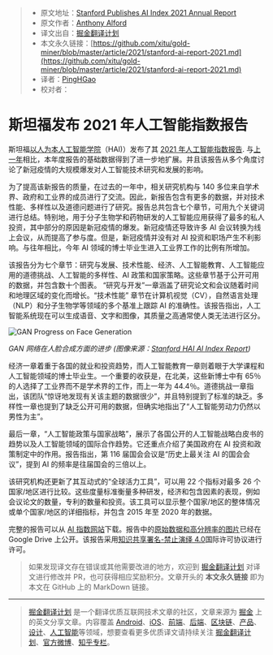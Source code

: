 > * 原文地址：[Stanford Publishes AI Index 2021 Annual Report](https://www.infoq.com/news/2021/03/stanford-ai-report-2021)
> * 原文作者：[Anthony Alford](https://www.infoq.com/profile/Anthony-Alford/)
> * 译文出自：[掘金翻译计划](https://github.com/xitu/gold-miner)
> * 本文永久链接：[https://github.com/xitu/gold-miner/blob/master/article/2021/stanford-ai-report-2021.md](https://github.com/xitu/gold-miner/blob/master/article/2021/stanford-ai-report-2021.md)
> * 译者：[PingHGao](https://github.com/PingHGao)
> * 校对者：

# 斯坦福发布 2021 年人工智能指数报告

斯坦福[以人为本人工智能学院](https://hai.stanford.edu/)（HAI)）发布了其 [2021 年人工智能指数报告](https://aiindex.stanford.edu/report/). 与[上一年](https://www.infoq.com/news/2020/01/stanford-ai-report/)相比，本年度报告的基础数据得到了进一步地扩展。并且该报告从多个角度讨论了新冠疫情的大规模爆发对人工智能技术研究和发展的影响。

为了提高该新报告的质量，在过去的一年中，相关研究机构与 140 多位来自学术界、政府和工业界的成员进行了交流。因此，新报告包含有更多的数据，并对技术性能、多样性以及道德问题进行了研究。报告总共包含七个章节，可用九个关键词进行总结。特别地，用于分子生物学和药物研发的人工智能应用获得了最多的私人投资，其中部分的原因是新冠疫情的爆发。新冠疫情还导致许多 AI 会议转换为线上会议，从而提高了参与度。但是，新冠疫情并没有对 AI 投资和职场产生不利影响。与往年相比，今年 AI 领域的博士毕业生进入工业界工作的比例有所增加。

该报告分为七个章节：研究与发展、技术性能、经济、人工智能教育、人工智能应用的道德挑战、人工智能的多样性、AI 政策和国家策略。这些章节基于公开可用的数据，并包含数十个图表。 “研究与开发”一章涵盖了研究论文和会议随着时间和地理区域的变化而增长。“技术性能” 章节在计算机视觉（CV），自然语言处理（NLP）和分子生物学等领域的多个基准上跟踪 AI 的准确性。该报告指出，人工智能系统现在可以生成语音、文字和图像，其质量之高通常使人类无法进行区分。

![GAN Progress on Face Generation](https://res.infoq.com/news/2021/03/stanford-ai-report-2021/en/resources/1face-generation-1615055893968.png)

*GAN 网络在人脸合成方面的进步 (图像来源：[Stanford HAI AI Index Report](https://aiindex.stanford.edu/report/))*

经济一章着重于各国的就业和投资趋势，而人工智能教育一章则着眼于大学课程和人工智能领域的博士毕业生。一个重要的收获是，在北美，这些新博士中有 65％ 的人选择了工业界而不是学术界的工作，而上一年为 44.4％。道德挑战一章指出，该团队“惊讶地发现有关该主题的数据很少”，并且特别提到了标准的缺乏。多样性一章也提到了缺乏公开可用的数据，但确实地指出了“人工智能劳动力仍然以男性为主”。

最后一章，“人工智能政策与国家战略”，展示了各国公开的人工智能战略白皮书的趋势以及人工智能领域的国际合作趋势。它还重点介绍了美国政府在 AI 投资和政策制定中的作用。报告指出，第 116 届国会会议是“历史上最关注 AI 的国会会议”，提到 AI 的频率是往届国会的三倍以上。

该研究机构还更新了其互动式的“全球活力工具”，可以用 22 个指标对最多 26 个国家/地区进行比较。这些度量标准衡量多种研发，经济和包含因素的表现，例如会议论文的数量，专利的数量和投资。该工具可以显示整个国家/地区的整体情况或单个国家/地区的详细指标，并包含 2015 年至 2020 年的数据。

完整的报告可以从 [AI 指数网站](https://aiindex.stanford.edu/wp-content/uploads/2021/03/2021-AI-Index-Report_Master.pdf)下载。报告中的[原始数据和高分辨率的图片](https://drive.google.com/drive/folders/1YY9rj8bGSJDLgIq09FwmF2y1k_FazJUm)已经在 Google Drive 上公开。该报告采用[知识共享署名-禁止演绎 4.0](http://creativecommons.org/licenses/by-nd/4.0/)国际许可协议进行许可。

> 如果发现译文存在错误或其他需要改进的地方，欢迎到 [掘金翻译计划](https://github.com/xitu/gold-miner) 对译文进行修改并 PR，也可获得相应奖励积分。文章开头的 **本文永久链接** 即为本文在 GitHub 上的 MarkDown 链接。

---

> [掘金翻译计划](https://github.com/xitu/gold-miner) 是一个翻译优质互联网技术文章的社区，文章来源为 [掘金](https://juejin.im) 上的英文分享文章。内容覆盖 [Android](https://github.com/xitu/gold-miner#android)、[iOS](https://github.com/xitu/gold-miner#ios)、[前端](https://github.com/xitu/gold-miner#前端)、[后端](https://github.com/xitu/gold-miner#后端)、[区块链](https://github.com/xitu/gold-miner#区块链)、[产品](https://github.com/xitu/gold-miner#产品)、[设计](https://github.com/xitu/gold-miner#设计)、[人工智能](https://github.com/xitu/gold-miner#人工智能)等领域，想要查看更多优质译文请持续关注 [掘金翻译计划](https://github.com/xitu/gold-miner)、[官方微博](http://weibo.com/juejinfanyi)、[知乎专栏](https://zhuanlan.zhihu.com/juejinfanyi)。
